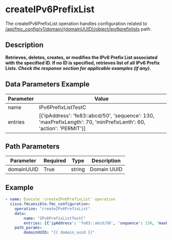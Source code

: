 # createIPv6PrefixList

The createIPv6PrefixList operation handles configuration related to [/api/fmc_config/v1/domain/{domainUUID}/object/ipv6prefixlists](/paths//api/fmc_config/v1/domain/{domain_uuid}/object/ipv6prefixlists.md) path.&nbsp;
## Description
**Retrieves, deletes, creates, or modifies the IPv6 Prefix List associated with the specified ID. If no ID is specified, retrieves list of all IPv6 Prefix Lists. _Check the response section for applicable examples (if any)._**

## Data Parameters Example
| Parameter | Value |
| --------- | -------- |
| name | IPv6PrefixListTestC |
| entries | [{'ipAddress': 'fe83::abcd/50', 'sequence': 130, 'maxPrefixLength': 70, 'minPrefixLenth': 60, 'action': 'PERMIT'}] |

## Path Parameters
| Parameter | Required | Type | Description |
| --------- | -------- | ---- | ----------- |
| domainUUID | True | string | Domain UUID |

## Example
```yaml
- name: Execute 'createIPv6PrefixList' operation
  cisco.fmcansible.fmc_configuration:
    operation: "createIPv6PrefixList"
    data:
        name: "IPv6PrefixListTestC"
        entries: [{'ipAddress': 'fe83::abcd/50', 'sequence': 130, 'maxPrefixLength': 70, 'minPrefixLenth': 60, 'action': 'PERMIT'}]
    path_params:
        domainUUID: "{{ domain_uuid }}"

```

